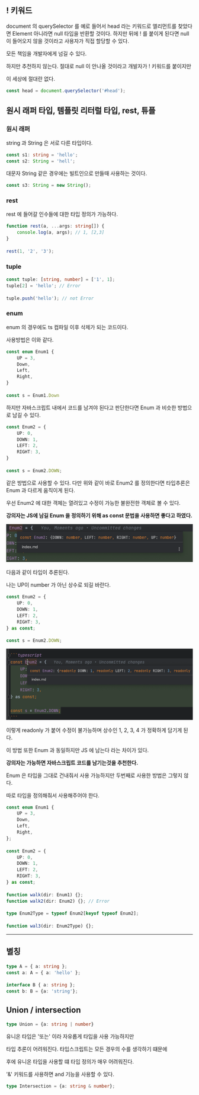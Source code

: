 ## ! 키워드

document 의 querySelector 를 예로 들어서 head 라는 키워드로 엘리먼트를 찾았다면 Element 아니라면 null 타입을 반환할 것이다.
하지만 뒤에 ! 를 붙이게 된다면 null 이 들어오지 않을 것이라고 사용자가 직접 할당할 수 있다.

모든 책임을 개발자에게 넘길 수 있다.

하지만 추천하지 않는다. 절대로 null 이 안나올 것이라고 개발자가 ! 키워드를 붙이지만 

이 세상에 절대란 없다.

```typescript
const head = document.querySelector('#head');
```

## 원시 래퍼 타입, 템플릿 리터럴 타입, rest, 튜플

### 원시 래퍼

string 과 String 은 서로 다른 타입이다.

```typescript
const s1: string = 'hello';
const s2: String = 'hell';
```

대문자 String 같은 경우에는 빌트인으로 만들때 사용하는 것이다.

```typescript
const s3: String = new String();
```

### rest

rest 에 들어갈 인수들에 대한 타입 정의가 가능하다.

```typescript
function rest(a, ...args: string[]) {
    console.log(a, args); // 1, [2,3]
}

rest(1, '2', '3');
```

### tuple

```typescript
const tuple: [string, number] = ['1', 1];
tuple[2] = 'hello'; // Error

tuple.push('hello'); // not Error
```

### enum

enum 의 경우에도 ts 컴파일 이후 삭제가 되는 코드이다. 

사용방법은 이와 같다.

```typescript
const enum Enum1 {
    UP = 3,
    Down,
    Left,
    Right,
}

const s = Enum1.Down
```

하지만 자바스크립트 내에서 코드를 남겨야 된다고 판단한다면 Enum 과 비슷한 방법으로 남길 수 있다.

```typescript
const Enum2 = {
    UP: 0,
    DOWN: 1,
    LEFT: 2,
    RIGHT: 3,
}

const s = Enum2.DOWN;
```

같은 방법으로 사용할 수 있다. 다만 위와 같이 바로 Enum2 를 정의한다면 타입추론은 Enum 과 다르게 움직이게 된다.

우선 Enum2 에 대한 객체는 열려있고 수정이 가능한 불완전한 객체로 볼 수 있다.

**강의자는 JS에 남길 Enum 을 정의하기 위해 as const 문법을 사용하면 좋다고 하였다.**

![img.png](img.png)

다음과 같이 타입이 추론된다. 

나는 UP이 number 가 아닌 상수로 되길 바란다.

```typescript
const Enum2 = {
    UP: 0,
    DOWN: 1,
    LEFT: 2,
    RIGHT: 3,
} as const;

const s = Enum2.DOWN;
```

![img_1.png](img_1.png)

이렇게 readonly 가 붙어 수정이 불가능하며 상수인 1, 2, 3, 4 가 정확하게 담기게 된다.

이 방법 또한 Enum 과 동일하지만 JS 에 남는다 라는 차이가 있다.

**강의자는 가능하면 자바스크립트 코드를 남기는것을 추천한다.**

Enum 은 타입을 그대로 건내줘서 사용 가능하지만 두번째로 사용한 방법은 그렇지 않다.

따로 타입을 정의해줘서 사용해주어야 한다.

```typescript
const enum Enum1 {
    UP = 3,
    Down,
    Left,
    Right,
};

const Enum2 = {
    UP: 0,
    DOWN: 1,
    LEFT: 2,
    RIGHT: 3,
} as const;

function walk(dir: Enum1) {};
function walk2(dir: Enum2) {}; // Error

type Enum2Type = typeof Enum2[keyof typeof Enum2];

function wal3(dir: Enum2Type) {};
```

---

## 별칭

```typescript
type A = { a: string };
const a: A = { a: 'hello' };

interface B { a: string };
const b: B = {a: 'string'};
```

## Union / intersection

```typescript
type Union = {a: string | number}
```

유니온 타입은 '또는' 이라 자유롭게 타입을 사용 가능하지만

타입 추론이 어려워진다. 타입스크립트는 모든 경우의 수를 생각하기 떄문에

후에 유니온 타입을 사용할 떄 타입 정의가 매우 어려워진다.

'&' 키워드를 사용하면 and 기능을 사용할 수 있다.

```typescript
type Intersection = {a: string & number};
```

